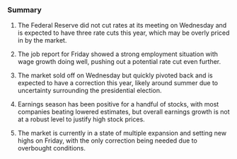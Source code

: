 ### Summary

1. The Federal Reserve did not cut rates at its meeting on Wednesday and is
expected to have three rate cuts this year, which may be overly priced in
by the market.

2. The job report for Friday showed a strong employment situation with wage
growth doing well, pushing out a potential rate cut even further.

3. The market sold off on Wednesday but quickly pivoted back and is expected
to have a correction this year, likely around summer due to uncertainty
surrounding the presidential election.

4. Earnings season has been positive for a handful of stocks, with most
companies beating lowered estimates, but overall earnings growth is not at
a robust level to justify high stock prices.

5. The market is currently in a state of multiple expansion and setting new
highs on Friday, with the only correction being needed due to overbought
conditions.
